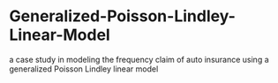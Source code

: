 # Generalized-Poisson-Lindley-Linear-Model
a case study in modeling the frequency claim of auto insurance using a generalized Poisson Lindley linear model
